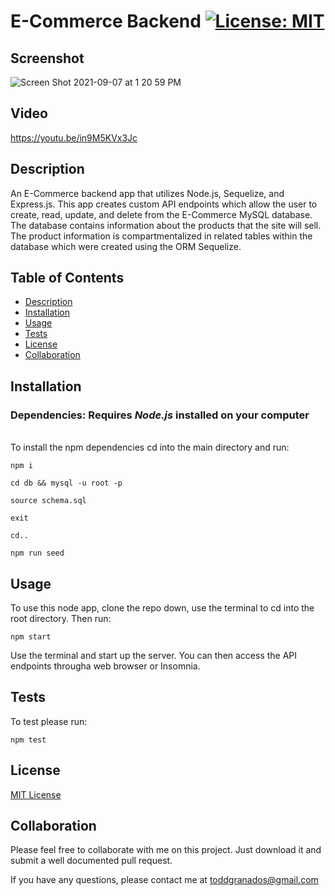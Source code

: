 # E-Commerce Backend [![License: MIT](https://img.shields.io/badge/License-MIT-yellow.svg)](https://opensource.org/licenses/MIT)

## Screenshot

![Screen Shot 2021-09-07 at 1 20 59 PM](https://user-images.githubusercontent.com/85806673/132385681-83156a1a-1b94-4ad9-aab8-c486ed666152.jpg)

## Video
https://youtu.be/in9M5KVx3Jc


## Description

An E-Commerce backend app that utilizes Node.js, Sequelize, and Express.js. This app creates custom API endpoints which allow the user to create, read, update, and delete from the E-Commerce MySQL database. The database contains information about the products that the site will sell. The product information is compartmentalized in related tables within the database which were created using the ORM Sequelize.

## Table of Contents

- [Description](#Description)
- [Installation](#Installation)
- [Usage](#Usage)
- [Tests](#Tests)
- [License](#License)
- [Collaboration](#Collaboration)

## Installation

### Dependencies: **Requires** **_Node.js_** installed on your computer

\
To install the npm dependencies cd into the main directory and run:

```
npm i

cd db && mysql -u root -p

source schema.sql

exit

cd..

npm run seed
```

## Usage





To use this node app, clone the repo down, use the terminal to cd into the root directory. Then run:

```
npm start
```

Use the terminal and start up the server. You can then access the API endpoints througha web browser or Insomnia.

## Tests

To test please run:

```
npm test
```

## License

[MIT License](https://opensource.org/licenses/MIT)

## Collaboration

Please feel free to collaborate with me on this project. Just download it and submit a well documented pull request.

If you have any questions, please contact me at toddgranados@gmail.com
